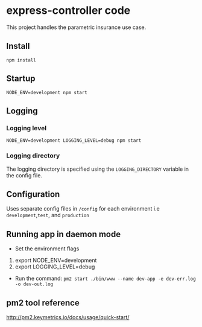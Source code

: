 # express-controller code
This project handles the parametric insurance use case.

## Install 
`npm install`
## Startup
`NODE_ENV=development npm start`
## Logging
### Logging level
`NODE_ENV=development LOGGING_LEVEL=debug npm start`
### Logging directory
The logging directory is specified using the `LOGGING_DIRECTORY` variable in the config file.

## Configuration
Uses separate config files in `/config` for each environment i.e `development`,`test`, and `production`

## Running app in daemon mode
*  Set the environment flags
1.  export NODE_ENV=development
2.  export LOGGING_LEVEL=debug
*  Run the command:
`pm2 start ./bin/www --name dev-app -e dev-err.log -o dev-out.log`

## pm2 tool reference
http://pm2.keymetrics.io/docs/usage/quick-start/
